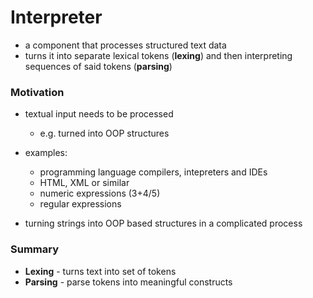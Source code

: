 # Interpreter

- a component that processes structured text data
- turns it into separate lexical tokens (**lexing**) and then interpreting sequences of said tokens (**parsing**)


### Motivation

- textual input needs to be processed
    - e.g. turned into OOP structures


- examples:
    - programming language compilers, intepreters and IDEs
    - HTML, XML or similar
    - numeric expressions (3+4/5)
    - regular expressions


- turning strings into OOP based structures in a complicated process


### Summary

- **Lexing** - turns text into set of tokens
- **Parsing** - parse tokens into meaningful constructs
